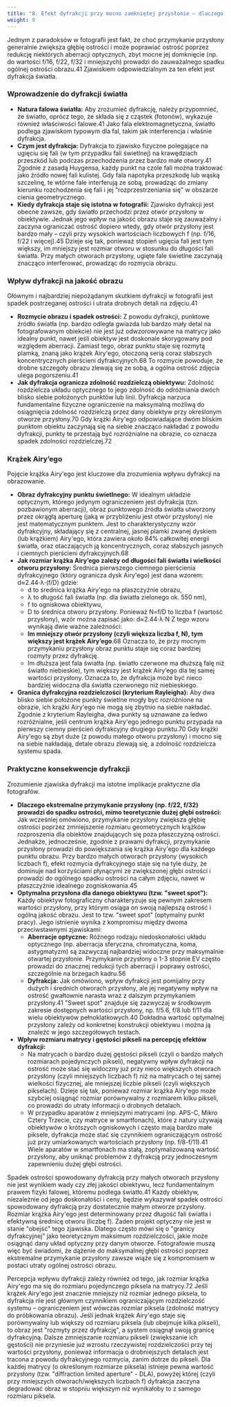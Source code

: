 ```yaml
---
title: "8. Efekt dyfrakcji przy mocno zamkniętej przysłonie – dlaczego mocno zamknięta przysłona prowadzi do mniej ostrych zdjęć"
weight: 9
---
```



Jednym z paradoksów w fotografii jest fakt, że choć przymykanie przysłony generalnie zwiększa głębię ostrości i może poprawiać ostrość poprzez redukcję niektórych aberracji optycznych, zbyt mocne jej domknięcie (np. do wartości f/16, f/22, f/32 i mniejszych) prowadzi do zauważalnego spadku ogólnej ostrości obrazu.41 Zjawiskiem odpowiedzialnym za ten efekt jest dyfrakcja światła.

### **Wprowadzenie do dyfrakcji światła**

* **Natura falowa światła:** Aby zrozumieć dyfrakcję, należy przypomnieć, że światło, oprócz tego, że składa się z cząstek (fotonów), wykazuje również właściwości falowe.41 Jako fala elektromagnetyczna, światło podlega zjawiskom typowym dla fal, takim jak interferencja i właśnie dyfrakcja.  
* **Czym jest dyfrakcja:** Dyfrakcja to zjawisko fizyczne polegające na ugięciu się fali (w tym przypadku fali świetlnej) na krawędziach przeszkód lub podczas przechodzenia przez bardzo małe otwory.41 Zgodnie z zasadą Huygensa, każdy punkt na czole fali można traktować jako źródło nowej fali kulistej. Gdy fala napotyka przeszkodę lub wąską szczelinę, te wtórne fale interferują ze sobą, prowadząc do zmiany kierunku rozchodzenia się fali i jej "rozprzestrzeniania się" w obszarze cienia geometrycznego.  
* **Kiedy dyfrakcja staje się istotna w fotografii:** Zjawisko dyfrakcji jest obecne zawsze, gdy światło przechodzi przez otwór przysłony w obiektywie. Jednak jego wpływ na jakość obrazu staje się zauważalny i zaczyna ograniczać ostrość dopiero wtedy, gdy otwór przysłony jest bardzo mały – czyli przy wysokich wartościach liczbowych f (np. f/16, f/22 i więcej).45 Dzieje się tak, ponieważ stopień ugięcia fali jest tym większy, im mniejszy jest rozmiar otworu w stosunku do długości fali światła. Przy małych otworach przysłony, ugięte fale świetlne zaczynają znacząco interferować, prowadząc do rozmycia obrazu.

### **Wpływ dyfrakcji na jakość obrazu**

Głównym i najbardziej niepożądanym skutkiem dyfrakcji w fotografii jest spadek postrzeganej ostrości i utrata drobnych detali na zdjęciu.41

* **Rozmycie obrazu i spadek ostrości:** Z powodu dyfrakcji, punktowe źródło światła (np. bardzo odległa gwiazda lub bardzo mały detal na fotografowanym obiekcie) nie jest już odwzorowywane na matrycy jako idealny punkt, nawet jeśli obiektyw jest doskonale skorygowany pod względem aberracji. Zamiast tego, obraz punktu staje się rozmytą plamką, znaną jako krążek Airy'ego, otoczoną serią coraz słabszych koncentrycznych pierścieni dyfrakcyjnych.68 To rozmycie powoduje, że drobne szczegóły obrazu zlewają się ze sobą, a ogólna ostrość zdjęcia ulega pogorszeniu.41  
* **Jak dyfrakcja ogranicza zdolność rozdzielczą obiektywu:** Zdolność rozdzielcza układu optycznego to jego zdolność do odróżniania dwóch blisko siebie położonych punktów lub linii. Dyfrakcja narzuca fundamentalne fizyczne ograniczenie na maksymalną możliwą do osiągnięcia zdolność rozdzielczą przez dany obiektyw przy określonym otworze przysłony.70 Gdy krążki Airy'ego odpowiadające dwóm bliskim punktom obiektu zaczynają się na siebie znacząco nakładać z powodu dyfrakcji, punkty te przestają być rozróżnialne na obrazie, co oznacza spadek zdolności rozdzielczej.72

### **Krążek Airy’ego**

Pojęcie krążka Airy'ego jest kluczowe dla zrozumienia wpływu dyfrakcji na obrazowanie.

* **Obraz dyfrakcyjny punktu świetlnego:** W idealnym układzie optycznym, którego jedynym ograniczeniem jest dyfrakcja (tzn. pozbawionym aberracji), obraz punktowego źródła światła utworzony przez okrągłą aperturę (jaką w przybliżeniu jest otwór przysłony) nie jest matematycznym punktem. Jest to charakterystyczny wzór dyfrakcyjny, składający się z centralnej, jasnej plamki zwanej dyskiem (lub krążkiem) Airy'ego, która zawiera około 84% całkowitej energii światła, oraz otaczających ją koncentrycznych, coraz słabszych jasnych i ciemnych pierścieni dyfrakcyjnych.68  
* **Jak rozmiar krążka Airy’ego zależy od długości fali światła i wielkości otworu przysłony:** Średnica pierwszego ciemnego pierścienia dyfrakcyjnego (który ogranicza dysk Airy'ego) jest dana wzorem: d≈2.44⋅λ⋅(f/D) gdzie:  
  * d to średnica krążka Airy'ego na płaszczyźnie obrazu,  
  * λ to długość fali światła (np. dla światła zielonego ok. 550 nm),  
  * f to ogniskowa obiektywu,  
  * D to średnica otworu przysłony. Ponieważ N=f/D to liczba f (wartość przysłony), wzór można zapisać jako: d≈2.44⋅λ⋅N Z tego wzoru wynikają dwie ważne zależności:  
  * **Im mniejszy otwór przysłony (czyli większa liczba f, N), tym większy jest krążek Airy’ego**.68 Oznacza to, że przy mocnym przymykaniu przysłony obraz punktu staje się coraz bardziej rozmyty przez dyfrakcję.  
  * Im dłuższa jest fala światła (np. światło czerwone ma dłuższą falę niż światło niebieskie), tym większy jest krążek Airy’ego dla tej samej wartości przysłony. Oznacza to, że dyfrakcja może być nieco bardziej widoczna dla światła czerwonego niż niebieskiego.  
* **Granica dyfrakcyjna rozdzielczości (kryterium Rayleigha):** Aby dwa blisko siebie położone punkty świetlne mogły być rozróżnione na obrazie, ich krążki Airy'ego nie mogą się zbytnio na siebie nakładać. Zgodnie z kryterium Rayleigha, dwa punkty są uznawane za ledwo rozróżnialne, jeśli centrum krążka Airy'ego jednego punktu przypada na pierwszy ciemny pierścień dyfrakcyjny drugiego punktu.70 Gdy krążki Airy'ego są zbyt duże (z powodu małego otworu przysłony) i mocno się na siebie nakładają, detale obrazu zlewają się, a zdolność rozdzielcza systemu spada.

### **Praktyczne konsekwencje dyfrakcji**

Zrozumienie zjawiska dyfrakcji ma istotne implikacje praktyczne dla fotografów.

* **Dlaczego ekstremalne przymykanie przysłony (np. f/22, f/32) prowadzi do spadku ostrości, mimo teoretycznie dużej głębi ostrości:** Jak wcześniej omówiono, przymykanie przysłony zwiększa głębię ostrości poprzez zmniejszenie rozmiaru geometrycznych krążków rozproszenia dla obiektów znajdujących się poza płaszczyzną ostrości. Jednakże, jednocześnie, zgodnie z prawami dyfrakcji, przymykanie przysłony prowadzi do powiększania się krążka Airy'ego dla każdego punktu obrazu. Przy bardzo małych otworach przysłony (wysokich liczbach f), efekt rozmycia dyfrakcyjnego staje się na tyle duży, że dominuje nad korzyściami płynącymi ze zwiększonej głębi ostrości i prowadzi do ogólnego spadku ostrości na całym zdjęciu, nawet w płaszczyźnie idealnego zogniskowania.45  
* **Optymalna przysłona dla danego obiektywu (tzw. "sweet spot"):** Każdy obiektyw fotograficzny charakteryzuje się pewnym zakresem wartości przysłony, przy którym osiąga on swoją najlepszą ostrość i ogólną jakość obrazu. Jest to tzw. "sweet spot" (optymalny punkt pracy). Jego istnienie wynika z kompromisu między dwoma przeciwstawnymi zjawiskami:  
  * **Aberracje optyczne:** Różnego rodzaju niedoskonałości układu optycznego (np. aberracja sferyczna, chromatyczna, koma, astygmatyzm) są zazwyczaj najbardziej widoczne przy maksymalnie otwartej przysłonie. Przymykanie przysłony o 1-3 stopnie EV często prowadzi do znacznej redukcji tych aberracji i poprawy ostrości, szczególnie na brzegach kadru.56  
  * **Dyfrakcja:** Jak omówiono, wpływ dyfrakcji jest pomijalny przy dużych i średnich otworach przysłony, ale jej negatywny wpływ na ostrość gwałtownie narasta wraz z dalszym przymykaniem przysłony.41 "Sweet spot" znajduje się zazwyczaj w środkowym zakresie dostępnych wartości przysłony, np. f/5.6, f/8 lub f/11 dla wielu obiektywów pełnoklatkowych.40 Dokładna wartość optymalnej przysłony zależy od konkretnej konstrukcji obiektywu i można ją znaleźć w jego szczegółowych testach.  
* **Wpływ rozmiaru matrycy i gęstości pikseli na percepcję efektów dyfrakcji:**  
  * Na matrycach o bardzo dużej gęstości pikseli (czyli o bardzo małych rozmiarach pojedynczych pikseli), negatywny wpływ dyfrakcji na ostrość może stać się widoczny już przy nieco większych otworach przysłony (czyli mniejszych liczbach f) niż na matrycach o tej samej wielkości fizycznej, ale mniejszej liczbie pikseli (czyli większych pikselach). Dzieje się tak, ponieważ rozmiar krążka Airy'ego może szybciej osiągnąć rozmiar porównywalny z rozmiarem kilku pikseli, co prowadzi do utraty informacji o drobnych detalach.  
  * W przypadku aparatów z mniejszymi matrycami (np. APS-C, Mikro Cztery Trzecie, czy matryce w smartfonach), które z natury używają obiektywów o krótszych ogniskowych i często mają bardzo małe piksele, dyfrakcja może stać się czynnikiem ograniczającym ostrość już przy umiarkowanych wartościach przysłony (np. f/8-f/11).41 Wiele aparatów w smartfonach ma stałą, zoptymalizowaną wartość przysłony, aby uniknąć problemów z dyfrakcją przy jednoczesnym zapewnieniu dużej głębi ostrości.

Spadek ostrości spowodowany dyfrakcją przy małych otworach przysłony nie jest wynikiem wady czy złej jakości obiektywu, lecz fundamentalnym prawem fizyki falowej, któremu podlega światło.41 Każdy obiektyw, niezależnie od jego doskonałości i ceny, będzie wykazywał spadek ostrości spowodowany dyfrakcją przy dostatecznie małym otworze przysłony. Rozmiar krążka Airy'ego jest determinowany przez długość fali światła i efektywną średnicę otworu (liczbę f). Żaden projekt optyczny nie jest w stanie "obejść" tego zjawiska. Dlatego często mówi się o "granicy dyfrakcyjnej" jako teoretycznym maksimum rozdzielczości, jakie może osiągnąć dany układ optyczny przy danym otworze. Fotografowie muszą więc być świadomi, że dążenie do maksymalnej głębi ostrości poprzez ekstremalne przymykanie przysłony zawsze wiąże się z kompromisem w postaci utraty ogólnej ostrości obrazu.

Percepcja wpływu dyfrakcji zależy również od tego, jak rozmiar krążka Airy'ego ma się do rozmiaru pojedynczego piksela na matrycy.72 Jeśli krążek Airy'ego jest znacznie mniejszy niż rozmiar jednego piksela, to dyfrakcja nie jest głównym czynnikiem ograniczającym rozdzielczość systemu – ograniczeniem jest wówczas rozmiar piksela (zdolność matrycy do próbkowania obrazu). Jeśli jednak krążek Airy'ego staje się porównywalny lub większy od rozmiaru piksela (lub obejmuje kilka pikseli), to obraz jest "rozmyty przez dyfrakcję", a system osiągnął swoją granicę dyfrakcyjną. Dalsze zmniejszanie rozmiaru pikseli (zwiększanie ich gęstości) nie przyniesie już wzrostu rzeczywistej rozdzielczości przy tej wartości przysłony, ponieważ informacja o drobniejszych detalach jest tracona z powodu dyfrakcyjnego rozmycia, zanim dotrze do pikseli. Dla każdej matrycy (o określonym rozmiarze piksela) istnieje pewna wartość przysłony (tzw. "diffraction limited aperture" \- DLA), powyżej której (czyli przy mniejszych otworach/większych liczbach f) dyfrakcja zaczyna degradować obraz w stopniu większym niż wynikałoby to z samego rozmiaru piksela.

